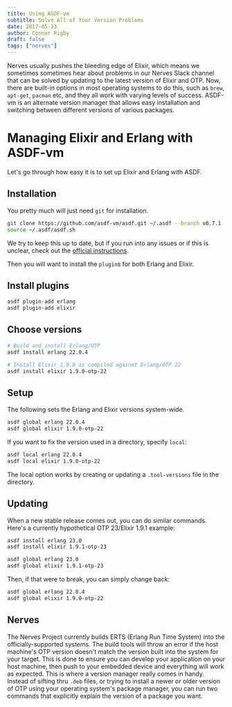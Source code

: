 ```yaml
---
title: Using ASDF-vm
subtitle: Solve All of Your Version Problems
date: 2017-05-23
author: Connor Rigby
draft: false
tags: ["nerves"]
---
```


Nerves usually pushes the bleeding edge of Elixir, which means we sometimes
sometimes hear about problems in our Nerves Slack channel that can be solved by
updating to the latest version of Elixir and OTP. Now, there are built-in
options in most operating systems to do this, such as `brew`, `apt-get`,
`pacman` etc, and they all work with varying levels of success. ASDF-vm is an
alternate version manager that allows easy installation and switching between
different versions of various packages.

<!--more-->

# Managing Elixir and Erlang with ASDF-vm

Let's go through how easy it is to set up Elixir and Erlang with ASDF.

## Installation

You pretty much will just need `git` for installation.

```sh
git clone https://github.com/asdf-vm/asdf.git ~/.asdf --branch v0.7.1
source ~/.asdf/asdf.sh
```

We try to keep this up to date, but if you run into any issues or if this is
unclear, check out the [official instructions](https://asdf-vm.com/#/core-manage-asdf-vm).

Then you will want to install the `plugin`s for both Erlang and Elixir.

## Install plugins

```sh
asdf plugin-add erlang
asdf plugin-add elixir
```

## Choose versions

```sh
# Build and install Erlang/OTP
asdf install erlang 22.0.4

# Install Elixir 1.9.0 as compiled against Erlang/OTP 22
asdf install elixir 1.9.0-otp-22
```

## Setup

The following sets the Erlang and Elixir versions system-wide.

```sh
asdf global erlang 22.0.4
asdf global elixir 1.9.0-otp-22
```

If you want to fix the version used in a directory, specify `local`:

```sh
asdf local erlang 22.0.4
asdf local elixir 1.9.0-otp-22
```

The local option works by creating or updating a `.tool-versions` file in
the directory.

## Updating

When a new stable release comes out, you can do similar commands. Here's a
currently hypothetical OTP 23/Elixir 1.9.1 example:

```sh
asdf install erlang 23.0
asdf install elixir 1.9.1-otp-23

asdf global erlang 23.0
asdf global elixir 1.9.1-otp-23
```

Then, if that were to break, you can simply change back:

```sh
asdf global erlang 22.0.4
asdf global elixir 1.9.0-otp-22
```

## Nerves

The Nerves Project currently builds ERTS (Erlang Run Time System) into the
officially-supported systems. The build tools will throw an error if the host
machine's OTP version doesn't match the version built into the system for your
target.  This is done to ensure you can develop your application on your host
machine, then push to your embedded device and everything will work as expected.
This is where a version manager really comes in handy. Instead of sifting thru
`.deb` files, or trying to install a newer or older version of OTP using your
operating system's package manager, you can run two commands that explicitly
explain the version of a package you want.
